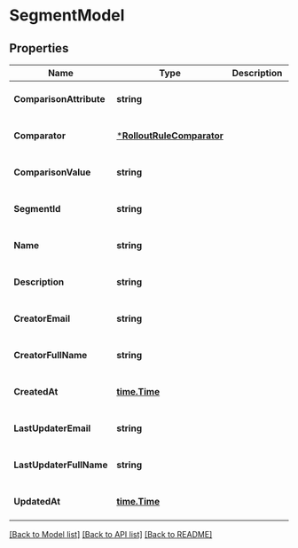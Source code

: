 # SegmentModel

## Properties
Name | Type | Description | Notes
------------ | ------------- | ------------- | -------------
**ComparisonAttribute** | **string** |  | [optional] [default to null]
**Comparator** | [***RolloutRuleComparator**](RolloutRuleComparator.md) |  | [optional] [default to null]
**ComparisonValue** | **string** |  | [optional] [default to null]
**SegmentId** | **string** |  | [optional] [default to null]
**Name** | **string** |  | [optional] [default to null]
**Description** | **string** |  | [optional] [default to null]
**CreatorEmail** | **string** |  | [optional] [default to null]
**CreatorFullName** | **string** |  | [optional] [default to null]
**CreatedAt** | [**time.Time**](time.Time.md) |  | [optional] [default to null]
**LastUpdaterEmail** | **string** |  | [optional] [default to null]
**LastUpdaterFullName** | **string** |  | [optional] [default to null]
**UpdatedAt** | [**time.Time**](time.Time.md) |  | [optional] [default to null]

[[Back to Model list]](../README.md#documentation-for-models) [[Back to API list]](../README.md#documentation-for-api-endpoints) [[Back to README]](../README.md)

